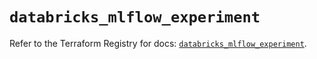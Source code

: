 # `databricks_mlflow_experiment`

Refer to the Terraform Registry for docs: [`databricks_mlflow_experiment`](https://registry.terraform.io/providers/databricks/databricks/1.39.0/docs/resources/mlflow_experiment).
